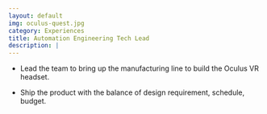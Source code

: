 ```yaml
---
layout: default
img: oculus-quest.jpg
category: Experiences
title: Automation Engineering Tech Lead
description: |
---
```


* Lead the team to bring up the manufacturing line to build the Oculus VR headset. 

* Ship the product with the balance of design requirement, schedule, budget.